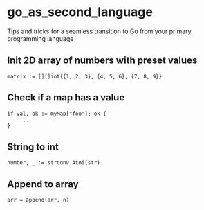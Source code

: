 # go_as_second_language
Tips and tricks for a seamless transition to Go from your primary programming language

## Init 2D array of numbers with preset values
```
matrix := [][]int{{1, 2, 3}, {4, 5, 6}, {7, 8, 9}}
```

## Check if a map has a value
```
if val, ok := myMap["foo"]; ok {
    ...
}
```

## String to int
```
number, _ := strconv.Atoi(str)
```

## Append to array
```
arr = append(arr, n)
```
